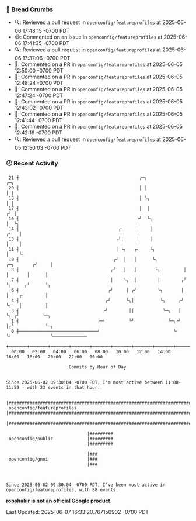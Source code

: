 ### 🍞 Bread Crumbs

 * 🔍: Reviewed a pull request in  `openconfig/featureprofiles` at 2025-06-06 17:48:15 -0700 PDT
 * 😃: Commented on an issue in `openconfig/featureprofiles` at 2025-06-06 17:41:35 -0700 PDT
 * 🔍: Reviewed a pull request in  `openconfig/featureprofiles` at 2025-06-06 17:37:06 -0700 PDT
 * 💬: Commented on a PR in  `openconfig/featureprofiles` at 2025-06-05 12:50:00 -0700 PDT
 * 💬: Commented on a PR in  `openconfig/featureprofiles` at 2025-06-05 12:48:24 -0700 PDT
 * 💬: Commented on a PR in  `openconfig/featureprofiles` at 2025-06-05 12:47:24 -0700 PDT
 * 💬: Commented on a PR in  `openconfig/featureprofiles` at 2025-06-05 12:43:02 -0700 PDT
 * 💬: Commented on a PR in  `openconfig/featureprofiles` at 2025-06-05 12:41:44 -0700 PDT
 * 💬: Commented on a PR in  `openconfig/featureprofiles` at 2025-06-05 12:42:16 -0700 PDT
 * 🔍: Reviewed a pull request in  `openconfig/featureprofiles` at 2025-06-05 12:50:03 -0700 PDT

### 🕘 Recent Activity
```
 21 ┼                                              ╭─╮                           ╭─╮
 20 ┤                                              │ │                           │ │
 18 ┤                                              │ ╰╮                          │ │
 17 ┤                                              │  │                         ╭╯ │
 16 ┤                                             ╭╯  ╰╮                        │  ╰╮
 14 ┤                                      ╭╮     │    │                       ╭╯   │
 13 ┤                                     ╭╯│     │    │                       │    │
 11 ┤                                     │ ╰╮   ╭╯    ╰╮                      │    ╰╮
 10 ┤                                    ╭╯  │   │      ╰╮          ╭─╮       ╭╯     │
  8 ┤                                   ╭╯   │   │       ╰╮         │ │       │      │
  7 ┤                                   │    ╰╮  │        │        ╭╯ ╰╮     ╭╯      ╰╮
  6 ┤                                  ╭╯     │ ╭╯        ╰╮       │   │    ╭╯        │
  4 ┤                                 ╭╯      ╰╮│          ╰╮     ╭╯   ╰╮   │         │
  3 ┤                                ╭╯        ││           ╰─╮   │     ╰╮ ╭╯         ╰─╮
  1 ┤                              ╭─╯         ╰╯             ╰─╮╭╯      │╭╯            ╰─╮
  0 ┼──────────────────────────────╯                            ╰╯       ╰╯               ╰─────────────
    +───────+───────+───────+───────+───────+───────+───────+───────+───────+───────+───────+───────+────
  00:00   02:00   04:00   06:00   08:00   10:00   12:00   14:00   16:00   18:00   20:00   22:00   00:00   

						Commits by Hour of Day


Since 2025-06-02 09:30:04 -0700 PDT, I'm most active between 11:00-11:59 - with 23 events in that hour.

```



```
                               |########################################################################################
 openconfig/featureprofiles    |########################################################################################
                               |########################################################################################

                               |#########
 openconfig/public             |#########
                               |#########

                               |###
 openconfig/gnoi               |###
                               |###



Since 2025-06-02 09:30:04 -0700 PDT, I've been most active in openconfig/featureprofiles, with 88 events.

```
**[robshakir](mailto:robjs@google.com) is not an official Google product.**  


Last Updated: 2025-06-07 16:33:20.767150902 -0700 PDT

